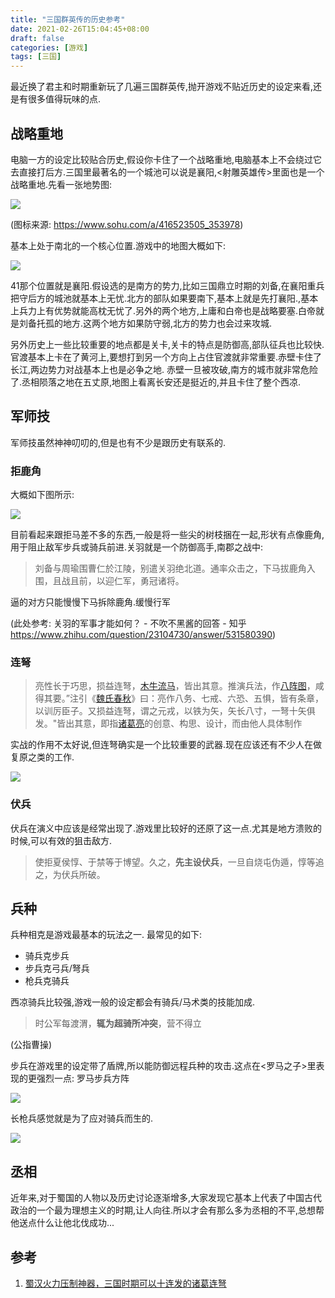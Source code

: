 ```yaml
---
title: "三国群英传的历史参考"
date: 2021-02-26T15:04:45+08:00
draft: false
categories: [游戏]
tags: [三国]
---
```


最近换了君主和时期重新玩了几遍三国群英传,抛开游戏不贴近历史的设定来看,还是有很多值得玩味的点.



## 战略重地

电脑一方的设定比较贴合历史,假设你卡住了一个战略重地,电脑基本上不会绕过它去直接打后方.三国里最著名的一个城池可以说是襄阳,<射雕英雄传>里面也是一个战略重地.先看一张地势图:

![](http://p4.itc.cn/images01/20200904/3962dbe495844f4091529a67424d8acb.jpeg)

(图标来源: https://www.sohu.com/a/416523505_353978)

基本上处于南北的一个核心位置.游戏中的地图大概如下:

![](/images/sanguo/map.jpg)

41那个位置就是襄阳.假设选的是南方的势力,比如三国鼎立时期的刘备,在襄阳重兵把守后方的城池就基本上无忧.北方的部队如果要南下,基本上就是先打襄阳.,基本上兵力上有优势就能高枕无忧了.另外的两个地方,上庸和白帝也是战略要塞.白帝就是刘备托孤的地方.这两个地方如果防守弱,北方的势力也会过来攻城.



另外历史上一些比较重要的地点都是关卡,关卡的特点是防御高,部队征兵也比较快. 官渡基本上卡在了黄河上,要想打到另一个方向上占住官渡就非常重要.赤壁卡住了长江,两边势力对战基本上也是必争之地. 赤壁一旦被攻破,南方的城市就非常危险了.丞相陨落之地在五丈原,地图上看离长安还是挺近的,并且卡住了整个西凉.



## 军师技

军师技虽然神神叨叨的,但是也有不少是跟历史有联系的. 



### 拒鹿角

大概如下图所示:

![](/images/sanguo/julu.jpg)

目前看起来跟拒马差不多的东西,一般是将一些尖的树枝捆在一起,形状有点像鹿角,用于阻止敌军步兵或骑兵前进.关羽就是一个防御高手,南郡之战中:

> 刘备与周瑜围曹仁於江陵，别遣关羽绝北道。通率众击之，下马拔鹿角入围，且战且前，以迎仁军，勇冠诸将。

逼的对方只能慢慢下马拆除鹿角.缓慢行军 

(此处参考: 关羽的军事才能如何？ - 不吹不黑酱的回答 - 知乎 https://www.zhihu.com/question/23104730/answer/531580390)



### 连弩

> 亮性长于巧思，损益连弩，[木牛流马](https://baike.baidu.com/item/木牛流马)，皆出其意。推演兵法，作[八阵图](https://baike.baidu.com/item/八阵图)，咸得其要。”注引《[魏氏春秋](https://baike.baidu.com/item/魏氏春秋)》曰：亮作八务、七戒、六恐、五惧，皆有条章，以训厉臣子。又损益连弩，谓之元戎，以铁为矢，矢长八寸，一弩十矢俱发。"皆出其意，即指[诸葛亮](https://baike.baidu.com/item/诸葛亮)的创意、构思、设计，而由他人具体制作

实战的作用不太好说,但连弩确实是一个比较重要的武器.现在应该还有不少人在做复原之类的工作.

![](https://nimg.ws.126.net/?url=http%3A%2F%2Fdingyue.ws.126.net%2F2020%2F1109%2F7f39e88fj00qjicwg0029c000sg00sgm.jpg&thumbnail=650x2147483647&quality=80&type=jpg)

### 伏兵

伏兵在演义中应该是经常出现了.游戏里比较好的还原了这一点.尤其是地方溃败的时候,可以有效的狙击敌方.

> 使拒夏侯惇、于禁等于博望。久之，**先主设伏兵**，一旦自烧屯伪遁，惇等追之，为伏兵所破。



## 兵种

兵种相克是游戏最基本的玩法之一. 最常见的如下:

* 骑兵克步兵
* 步兵克弓兵/弩兵
* 枪兵克骑兵

西凉骑兵比较强,游戏一般的设定都会有骑兵/马术类的技能加成.

> 时公军每渡渭，**辄为超骑所冲突**，营不得立

(公指曹操)

步兵在游戏里的设定带了盾牌,所以能防御远程兵种的攻击.这点在<罗马之子>里表现的更强烈一点: 罗马步兵方阵

![](/images/sanguo/dun.webp)



长枪兵感觉就是为了应对骑兵而生的.

![](https://p0.ssl.img.360kuai.com/t015c19f521f13d9eb0.webp)



## 丞相

近年来,对于蜀国的人物以及历史讨论逐渐增多,大家发现它基本上代表了中国古代政治的一个最为理想主义的时期,让人向往.所以才会有那么多为丞相的不平,总想帮他送点什么让他北伐成功...

## 参考

1. [蜀汉火力压制神器，三国时期可以十连发的诸葛连弩](https://www.163.com/dy/article/FR02OLES0544IIAR.html)










